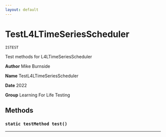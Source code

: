 ```yaml
---
layout: default
---
```

# TestL4LTimeSeriesScheduler

`ISTEST`

Test methods for L4LTimeSeriesScheduler


**Author** Mike Burnside


**Name** TestL4LTimeSeriesScheduler


**Date** 2022


**Group** Learning For Life Testing

## Methods
### `static testMethod test()`
---
